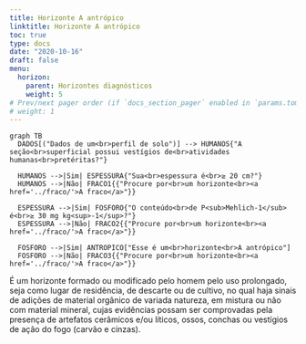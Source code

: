 ```yaml
---
title: Horizonte A antrópico
linktitle: Horizonte A antrópico
toc: true
type: docs
date: "2020-10-16"
draft: false
menu:
  horizon:
    parent: Horizontes diagnósticos
    weight: 5
# Prev/next pager order (if `docs_section_pager` enabled in `params.toml`)
# weight: 1
---
```


```mermaid
graph TB
  DADOS[("Dados de um<br>perfil de solo")] --> HUMANOS{"A seção<br>superficial possui vestígios de<br>atividades humanas<br>pretéritas?"}
  
  HUMANOS -->|Sim| ESPESSURA{"Sua<br>espessura é<br>≥ 20 cm?"}
  HUMANOS -->|Não| FRACO1{{"Procure por<br>um horizonte<br><a href='../fraco/'>A fraco</a>"}}
  
  ESPESSURA -->|Sim| FOSFORO{"O conteúdo<br>de P<sub>Mehlich-1</sub> é<br>≥ 30 mg kg<sup>-1</sup>?"}
  ESPESSURA -->|Não| FRACO2{{"Procure por<br>um horizonte<br><a href='../fraco/'>A fraco</a>"}}
  
  FOSFORO -->|Sim| ANTROPICO["Esse é um<br>horizonte<br>A antrópico"]
  FOSFORO -->|Não| FRACO3{{"Procure por<br>um horizonte<br><a href='../fraco/'>A fraco</a>"}}
```

É um horizonte formado ou modificado pelo homem pelo uso prolongado, seja como lugar de residência, de descarte ou de cultivo, no qual haja sinais de adições de material orgânico de variada natureza, em mistura ou não com material mineral, cujas evidências possam ser comprovadas pela presença de artefatos cerâmicos e/ou líticos, ossos, conchas ou vestígios de ação do fogo (carvão e cinzas).